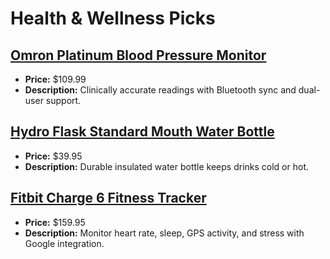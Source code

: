 # Health & Wellness Picks

## [Omron Platinum Blood Pressure Monitor](https://www.amazon.com/dp/B07RL8Z3ZG?tag=mychanneld-20)
- **Price:** $109.99
- **Description:** Clinically accurate readings with Bluetooth sync and dual-user support.

## [Hydro Flask Standard Mouth Water Bottle](https://www.amazon.com/dp/B01ACAX6Q0?tag=mychanneld-20)
- **Price:** $39.95
- **Description:** Durable insulated water bottle keeps drinks cold or hot.

## [Fitbit Charge 6 Fitness Tracker](https://www.amazon.com/dp/B0C6J79PTF?tag=mychanneld-20)
- **Price:** $159.95
- **Description:** Monitor heart rate, sleep, GPS activity, and stress with Google integration.

